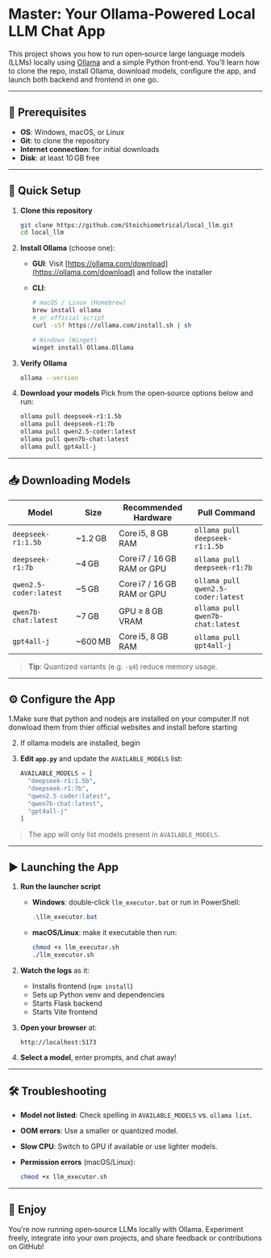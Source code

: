 # Master: Your Ollama‑Powered Local LLM Chat App

This project shows you how to run open‑source large language models (LLMs) locally using [Ollama](https://ollama.com) and a simple Python front‑end. You’ll learn how to clone the repo, install Ollama, download models, configure the app, and launch both backend and frontend in one go.

---

## 🚀 Prerequisites

* **OS**: Windows, macOS, or Linux
* **Git**: to clone the repository
* **Internet connection**: for initial downloads
* **Disk**: at least 10 GB free

---

## 🔧 Quick Setup

1. **Clone this repository**

   ```bash
   git clone https://github.com/Stoichiometrical/local_llm.git
   cd local_llm
   ```

2. **Install Ollama** (choose one):

   * **GUI**: Visit [https://ollama.com/download](https://ollama.com/download) and follow the installer
   * **CLI**:

     ```bash
     # macOS / Linux (Homebrew)
     brew install ollama
     # or official script
     curl -sSf https://ollama.com/install.sh | sh

     # Windows (Winget)
     winget install Ollama.Ollama
     ```

3. **Verify Ollama**

   ```bash
   ollama --version
   ```

4. **Download your models**
   Pick from the open‑source options below and run:

   ```bash
   ollama pull deepseek-r1:1.5b
   ollama pull deepseek-r1:7b
   ollama pull qwen2.5-coder:latest
   ollama pull qwen7b-chat:latest
   ollama pull gpt4all-j
   ```

---

## 📥 Downloading Models

| Model                  | Size     | Recommended Hardware       | Pull Command                       |
| ---------------------- | -------- | -------------------------- | ---------------------------------- |
| `deepseek-r1:1.5b`     | \~1.2 GB | Core i5, 8 GB RAM          | `ollama pull deepseek-r1:1.5b`     |
| `deepseek-r1:7b`       | \~4 GB   | Core i7 / 16 GB RAM or GPU | `ollama pull deepseek-r1:7b`       |
| `qwen2.5-coder:latest` | \~5 GB   | Core i7 / 16 GB RAM or GPU | `ollama pull qwen2.5-coder:latest` |
| `qwen7b-chat:latest`   | \~7 GB   | GPU ≥ 8 GB VRAM            | `ollama pull qwen7b-chat:latest`   |
| `gpt4all-j`            | \~600 MB | Core i5, 8 GB RAM          | `ollama pull gpt4all-j`            |

> **Tip**: Quantized variants (e.g. `-q4`) reduce memory usage.

---

## ⚙️ Configure the App

1.Make sure that python and nodejs are installed on your computer.If not donwload them from thier official websites and install before starting

2. If ollama models are installed, begin 
3. **Edit `app.py`** and update the `AVAILABLE_MODELS` list:

   ```python
   AVAILABLE_MODELS = [
     "deepseek-r1:1.5b",
     "deepseek-r1:7b",
     "qwen2.5-coder:latest",
     "qwen7b-chat:latest",
     "gpt4all-j"
   ]
   ```

> The app will only list models present in `AVAILABLE_MODELS`.

---

## ▶️ Launching the App

1. **Run the launcher script**

   * **Windows**: double‑click `llm_executor.bat` or run in PowerShell:

     ```powershell
     .\llm_executor.bat
     ```
   * **macOS/Linux**: make it executable then run:

     ```bash
     chmod +x llm_executor.sh
     ./llm_executor.sh
     ```

2. **Watch the logs** as it:

   * Installs frontend (`npm install`)
   * Sets up Python venv and dependencies
   * Starts Flask backend
   * Starts Vite frontend

3. **Open your browser** at:

   ```text
   http://localhost:5173
   ```

4. **Select a model**, enter prompts, and chat away!

---

## 🛠️ Troubleshooting

* **Model not listed**: Check spelling in `AVAILABLE_MODELS` vs. `ollama list`.
* **OOM errors**: Use a smaller or quantized model.
* **Slow CPU**: Switch to GPU if available or use lighter models.
* **Permission errors** (macOS/Linux):

  ```bash
  chmod +x llm_executor.sh
  ```

---

## 🎉 Enjoy

You’re now running open‑source LLMs locally with Ollama. Experiment freely, integrate into your own projects, and share feedback or contributions on GitHub!
